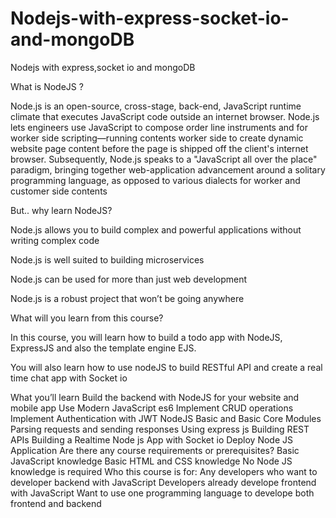 # Nodejs-with-express-socket-io-and-mongoDB
Nodejs with express,socket io and mongoDB

What is NodeJS ?

Node.js is an open-source, cross-stage, back-end, JavaScript runtime climate that executes JavaScript code outside an internet browser. Node.js lets engineers use JavaScript to compose order line instruments and for worker side scripting—running contents worker side to create dynamic website page content before the page is shipped off the client's internet browser. Subsequently, Node.js speaks to a "JavaScript all over the place" paradigm, bringing together web-application advancement around a solitary programming language, as opposed to various dialects for worker and customer side contents

But.. why learn NodeJS?

Node.js allows you to build complex and powerful applications without writing complex code

Node.js is well suited to building microservices

Node.js can be used for more than just web development

Node.js is a robust project that won’t be going anywhere



What will you learn from this course?

In this course, you will learn how to build a todo app with NodeJS, ExpressJS and also the template engine EJS.

You will also learn how to use nodeJS to build RESTful API and create a real time chat app with Socket io

What you’ll learn
Build the backend with NodeJS for your website and mobile app
Use Modern JavaScript es6
Implement CRUD operations
Implement Authentication with JWT
NodeJS Basic and Basic Core Modules
Parsing requests and sending responses
Using express js
Building REST APIs
Building a Realtime Node js App with Socket io
Deploy Node JS Application
Are there any course requirements or prerequisites?
Basic JavaScript knowledge
Basic HTML and CSS knowledge
No Node JS knowledge is required
Who this course is for:
Any developers who want to developer backend with JavaScript
Developers already develope frontend with JavaScript
Want to use one programming language to develope both frontend and backend
